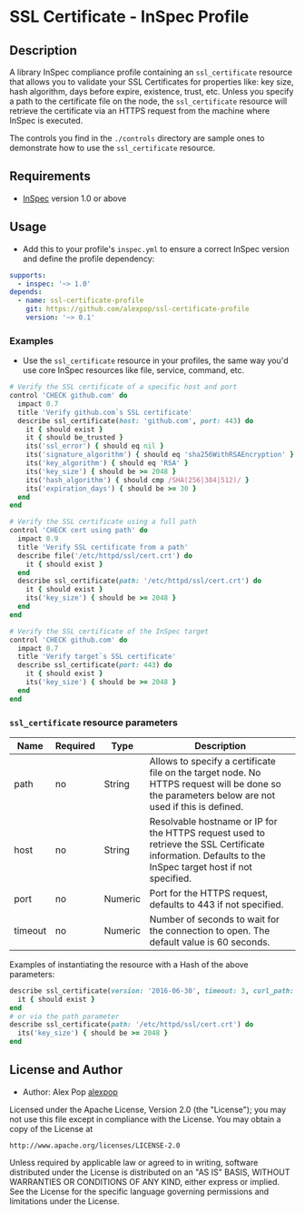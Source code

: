# SSL Certificate - InSpec Profile

## Description

A library InSpec compliance profile containing an `ssl_certificate` resource that allows you to validate your SSL Certificates for properties like: key size, hash algorithm, days before expire, existence, trust, etc. Unless you specify a path to the certificate file on the node, the `ssl_certificate` resource will retrieve the certificate via an HTTPS request from the machine where InSpec is executed.

The controls you find in the `./controls` directory are sample ones to demonstrate how to use the `ssl_certificate` resource.

## Requirements

* [InSpec](https://github.com/chef/inspec) version 1.0 or above

## Usage

- Add this to your profile's `inspec.yml` to ensure a correct InSpec version and define the profile dependency:

```yaml
supports:
  - inspec: '~> 1.0'
depends:
  - name: ssl-certificate-profile
    git: https://github.com/alexpop/ssl-certificate-profile
    version: '~> 0.1'
```

### Examples

- Use the `ssl_certificate` resource in your profiles, the same way you'd use core InSpec resources like file, service, command, etc.

```ruby
# Verify the SSL certificate of a specific host and port
control 'CHECK github.com' do
  impact 0.7
  title 'Verify github.com`s SSL certificate'
  describe ssl_certificate(host: 'github.com', port: 443) do
    it { should exist }
    it { should be_trusted }
    its('ssl_error') { should eq nil }
    its('signature_algorithm') { should eq 'sha256WithRSAEncryption' }
    its('key_algorithm') { should eq 'RSA' }
    its('key_size') { should be >= 2048 }
    its('hash_algorithm') { should cmp /SHA(256|384|512)/ }
    its('expiration_days') { should be >= 30 }
  end
end

# Verify the SSL certificate using a full path
control 'CHECK cert using path' do
  impact 0.9
  title 'Verify SSL certificate from a path'
  describe file('/etc/httpd/ssl/cert.crt') do
    it { should exist }
  end
  describe ssl_certificate(path: '/etc/httpd/ssl/cert.crt') do
    it { should exist }
    its('key_size') { should be >= 2048 }
  end
end

# Verify the SSL certificate of the InSpec target
control 'CHECK github.com' do
  impact 0.7
  title 'Verify target`s SSL certificate'
  describe ssl_certificate(port: 443) do
    it { should exist }
    its('key_size') { should be >= 2048 }
  end
end
```


### `ssl_certificate` resource parameters

Name | Required | Type | Description
--- | --- | --- | ---
path | no | String | Allows to specify a certificate file on the target node. No HTTPS request will be done so the parameters below are not used if this is defined.
host | no | String | Resolvable hostname or IP for the HTTPS request used to retrieve the SSL Certificate information. Defaults to the InSpec target host if not specified.
port | no | Numeric | Port for the HTTPS request, defaults to 443 if not specified.
timeout | no | Numeric | Number of seconds to wait for the connection to open. The default value is 60 seconds.

Examples of instantiating the resource with a Hash of the above parameters:
```ruby
describe ssl_certificate(version: '2016-06-30', timeout: 3, curl_path: '/usr/bin/curl') do
  it { should exist }
end
# or via the path parameter
describe ssl_certificate(path: '/etc/httpd/ssl/cert.crt') do
  its('key_size') { should be >= 2048 }
end
```

## License and Author

* Author: Alex Pop [alexpop](https://github.com/alexpop)

Licensed under the Apache License, Version 2.0 (the "License");
you may not use this file except in compliance with the License.
You may obtain a copy of the License at

    http://www.apache.org/licenses/LICENSE-2.0

Unless required by applicable law or agreed to in writing, software
distributed under the License is distributed on an "AS IS" BASIS,
WITHOUT WARRANTIES OR CONDITIONS OF ANY KIND, either express or implied.
See the License for the specific language governing permissions and
limitations under the License.
